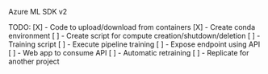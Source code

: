 Azure ML SDK v2

TODO:
[X] - Code to upload/download from containers
[X] - Create conda environment
[ ] - Create script for compute creation/shutdown/deletion
[ ] - Training script
[ ] - Execute pipeline training
[ ] - Expose endpoint using API
[ ] - Web app to consume API
[ ] - Automatic retraining
[ ] - Replicate for another project